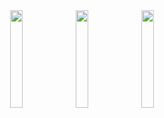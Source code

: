 <div align=center> 
<img src="https://bafybeiguzr4h5wxpp3brdrdyyxxaqy3wjyy4jqmjgdsgjkozjppopwtgoq.ipfs.dweb.link/2.jpg" width="20%" alt="">
<img src="https://bafybeigyn5zzdzz73lyzutl4wxzcdv2bvbttyorkt27ijjqgz4vrbcy4gy.ipfs.dweb.link/1.jpg" width="20%" alt=""> 
  <img src="https://bafybeibpcqpsfonhsa6vl24atbksl6ifebzdpvrihtw6fpkqk76ohbdp3q.ipfs.dweb.link/3.jpg" width="20%" alt=""> 

</div>
